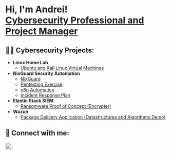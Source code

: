 <h1>Hi, I'm Andrei! <br/><a href="https://github.com/andcoa">Cybersecurity Professional and Project Manager</a></h1>

<h2>👨‍💻 Cybersecurity Projects:</h2>

- <b>Linux Home Lab</b>
  - [Ubuntu and Kali Linux Virtual Machines](https://github.com/joshmadakor1/Algorithms-Practice)
- <b>NixGuard Security Automation</b>
  - [NixGuard](https://github.com/joshmadakor1/Sentinel-Lab)
  - [Pentesting Exercise](https://github.com/joshmadakor1/Jwipe.PowerShell)
  - [n8n Automation](https://github.com/joshmadakor1/PowerShell-Integrity-FIM)
  - [Incident Response Plan](https://github.com/joshmadakor1/AD_PS)
- <b>Elastic Stack SIEM</b>
  - [Ransomware Proof of Concept (Encrypter)](https://github.com/joshmadakor1/EncrypterPOC)
- <b>Wazuh</b>
  - [Package Delivery Application (Datastructures and Algorithms Demo)](https://github.com/joshmadakor1/Package-Delivery-Pathfinding-Algorithm)

<h2> 🤳 Connect with me:</h2>

[<img align="left" alt="JoshMadakor | LinkedIn" width="22px" src="https://cdn.jsdelivr.net/npm/simple-icons@v3/icons/linkedin.svg" />][linkedin]

[linkedin]: https://www.linkedin.com/in/andrei-coacean/

<!--
Here are some ideas to get you started:

- 🔭 I’m currently working on ...
- 🌱 I’m currently learning ...
- 👯 I’m looking to collaborate on ...
- 🤔 I’m looking for help with ...
- 💬 Ask me about ...
- 📫 How to reach me: ...
- 😄 Pronouns: ...
- ⚡ Fun fact: ...
-->
